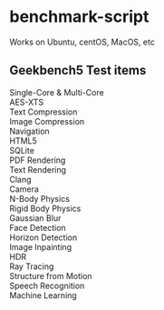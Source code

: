 # benchmark-script
Works on Ubuntu, centOS, MacOS, etc

## Geekbench5 Test items
Single-Core & Multi-Core
  <br> AES-XTS
  <br> Text Compression
  <br> Image Compression
  <br> Navigation
  <br> HTML5
  <br> SQLite
  <br> PDF Rendering
  <br> Text Rendering
  <br> Clang
  <br> Camera
  <br> N-Body Physics
  <br> Rigid Body Physics
  <br> Gaussian Blur
  <br> Face Detection
  <br> Horizon Detection
  <br> Image Inpainting
  <br> HDR
  <br> Ray Tracing
  <br> Structure from Motion
  <br> Speech Recognition
  <br> Machine Learning
